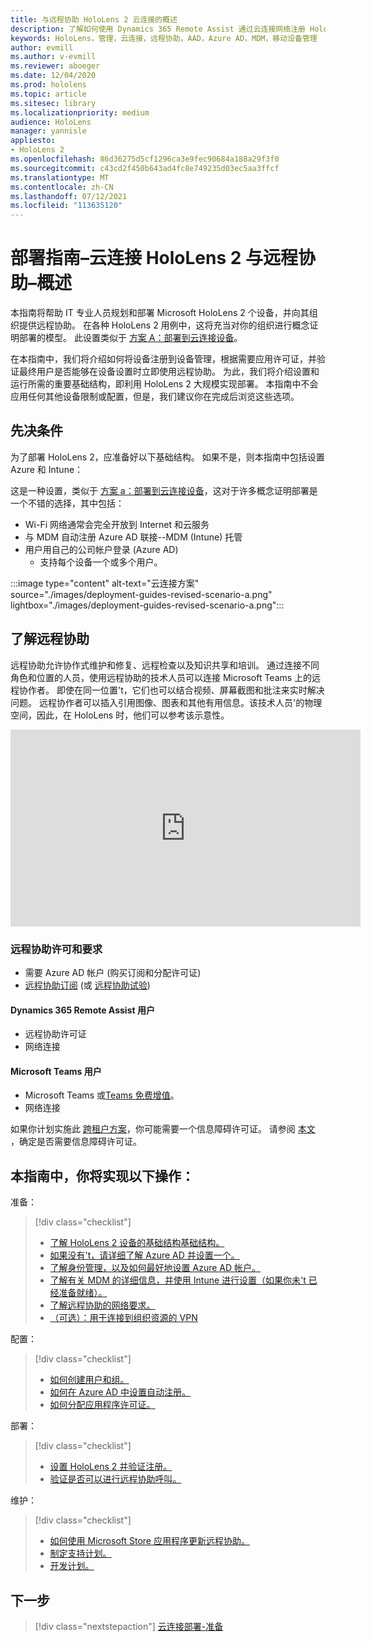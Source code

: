 ```yaml
---
title: 与远程协助 HoloLens 2 云连接的概述
description: 了解如何使用 Dynamics 365 Remote Assist 通过云连接网络注册 HoloLens 2 设备。
keywords: HoloLens，管理，云连接，远程协助，AAD，Azure AD，MDM，移动设备管理
author: evmill
ms.author: v-evmill
ms.reviewer: aboeger
ms.date: 12/04/2020
ms.prod: hololens
ms.topic: article
ms.sitesec: library
ms.localizationpriority: medium
audience: HoloLens
manager: yannisle
appliesto:
- HoloLens 2
ms.openlocfilehash: 86d36275d5cf1296ca3e9fec90684a188a29f3f0
ms.sourcegitcommit: c43cd2f450b643ad4fc8e749235d03ec5aa3ffcf
ms.translationtype: MT
ms.contentlocale: zh-CN
ms.lasthandoff: 07/12/2021
ms.locfileid: "113635120"
---
```

# <a name="deployment-guide--cloud-connected-hololens-2-with-remote-assist--overview"></a>部署指南–云连接 HoloLens 2 与远程协助–概述

本指南将帮助 IT 专业人员规划和部署 Microsoft HoloLens 2 个设备，并向其组织提供远程协助。 在各种 HoloLens 2 用例中，这将充当对你的组织进行概念证明部署的模型。 此设置类似于 [方案 A：部署到云连接设备](https://docs.microsoft.com/hololens/common-scenarios#scenario-a)。 

在本指南中，我们将介绍如何将设备注册到设备管理，根据需要应用许可证，并验证最终用户是否能够在设备设置时立即使用远程协助。 为此，我们将介绍设置和运行所需的重要基础结构，即利用 HoloLens 2 大规模实现部署。 本指南中不会应用任何其他设备限制或配置，但是，我们建议你在完成后浏览这些选项。

## <a name="prerequisites"></a>先决条件

为了部署 HoloLens 2，应准备好以下基础结构。 如果不是，则本指南中包括设置 Azure 和 Intune：

这是一种设置，类似于 [方案 a：部署到云连接设备](/hololens/common-scenarios#scenario-a)，这对于许多概念证明部署是一个不错的选择，其中包括：

- Wi-Fi 网络通常会完全开放到 Internet 和云服务
- 与 MDM 自动注册 Azure AD 联接--MDM (Intune) 托管
- 用户用自己的公司帐户登录 (Azure AD) 
    - 支持每个设备一个或多个用户。

:::image type="content" alt-text="云连接方案" source="./images/deployment-guides-revised-scenario-a.png" lightbox="./images/deployment-guides-revised-scenario-a.png":::


## <a name="learn-about-remote-assist"></a>了解远程协助

远程协助允许协作式维护和修复、远程检查以及知识共享和培训。 通过连接不同角色和位置的人员，使用远程协助的技术人员可以连接 Microsoft Teams 上的远程协作者。 即使在同一位置&#39;t，它们也可以结合视频、屏幕截图和批注来实时解决问题。 远程协作者可以插入引用图像、图表和其他有用信息。该技术人员&#39;的物理空间，因此，在 HoloLens 时，他们可以参考该示意性。

<iframe width="560" height="315" src="https://www.youtube.com/embed/d3YT8j0yYl0" frameborder="0" allow="accelerometer; autoplay; clipboard-write; encrypted-media; gyroscope; picture-in-picture" allowfullscreen></iframe>

### <a name="remote-assist-licensing-and-requirements"></a>远程协助许可和要求

- 需要 Azure AD 帐户 (购买订阅和分配许可证) 
- [远程协助订阅](https://docs.microsoft.com/dynamics365/mixed-reality/remote-assist/buy-and-deploy-remote-assist) (或 [远程协助试验](https://docs.microsoft.com/dynamics365/mixed-reality/remote-assist/try-remote-assist)) 
    
#### <a name="dynamics-365-remote-assist-user"></a>Dynamics 365 Remote Assist 用户

- 远程协助许可证
- 网络连接

#### <a name="microsoft-teams-user"></a>Microsoft Teams 用户

- Microsoft Teams 或[Teams 免费增值](https://products.office.com/microsoft-teams/free)。
- 网络连接

如果你计划实施此 [跨租户方案](https://docs.microsoft.com/dynamics365/mixed-reality/remote-assist/cross-tenant-overview#scenario-2-leasing-services-to-other-tenants)，你可能需要一个信息障碍许可证。 请参阅 [本文](https://docs.microsoft.com/dynamics365/mixed-reality/remote-assist/cross-tenant-licensing-implementation#step-1-determine-if-information-barriers-are-necessary) ，确定是否需要信息障碍许可证。

## <a name="in-this-guide-you-will"></a>本指南中，你将实现以下操作：

准备：

> [!div class="checklist"]
> - [了解 HoloLens 2 设备的基础结构基础结构。](hololens2-cloud-connected-prepare.md#infrastructure-essentials)
> - [如果没有&#39;t，请详细了解 Azure AD 并设置一个。](hololens2-cloud-connected-prepare.md#azure-active-directory)
> - [了解身份管理，以及如何最好地设置 Azure AD 帐户。](hololens2-cloud-connected-prepare.md#identity-management)
> - [了解有关 MDM 的详细信息，并使用 Intune 进行设置（如果你未&#39;t 已经准备就绪）。](hololens2-cloud-connected-prepare.md#mobile-device-management)
> - [了解远程协助的网络要求。](hololens2-cloud-connected-prepare.md#network)
> - [（可选）：用于连接到组织资源的 VPN](hololens2-cloud-connected-prepare.md#optional-connect-your-hololens-to-vpn)

配置：

> [!div class="checklist"]
> - [如何创建用户和组。](hololens2-cloud-connected-configure.md#azure-users-and-groups)
> - [如何在 Azure AD 中设置自动注册。](hololens2-cloud-connected-configure.md#auto-enrollment-on-hololens-2)
> - [如何分配应用程序许可证。](hololens2-cloud-connected-configure.md#application-licenses)

部署：

> [!div class="checklist"]
> - [设置 HoloLens 2 并验证注册。](hololens2-cloud-connected-deploy.md#enrollment-validation)
> - [验证是否可以进行远程协助呼叫。](hololens2-cloud-connected-deploy.md#remote-assist-call-validation)

维护：

> [!div class="checklist"]
> - [如何使用 Microsoft Store 应用程序更新远程协助。](hololens2-cloud-connected-maintain.md#updates)
> - [制定支持计划。](hololens2-cloud-connected-maintain.md#support-plan)
> - [开发计划。](hololens2-cloud-connected-maintain.md#development-plan)

## <a name="next-step"></a>下一步

> [!div class="nextstepaction"]
> [云连接部署-准备](hololens2-cloud-connected-prepare.md)


